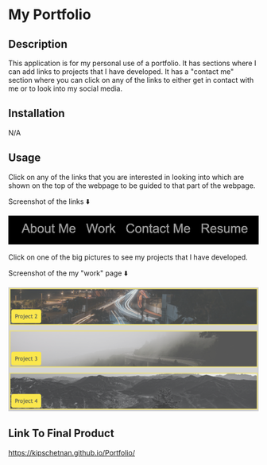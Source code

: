 # My Portfolio

## Description

This application is for my personal use of a portfolio. It has sections where I can add links to projects that I have developed. It has a "contact me" section where you can click on any of the links to either get in contact with me or to look into my social media.

## Installation

N/A

## Usage

Click on any of the links that you are interested in looking into which are shown on the top of the webpage to be guided to that part of the webpage.

Screenshot of the links ⬇️

![Screenshot of the navigation links](/assets/images/info-toggle.png)

Click on one of the big pictures to see my projects that I have developed.

Screenshot of the my "work" page ⬇️

![Screenshot of the section for my work](/assets/images/work-section-ss.png)



## Link To Final Product

https://kipschetnan.github.io/Portfolio/



